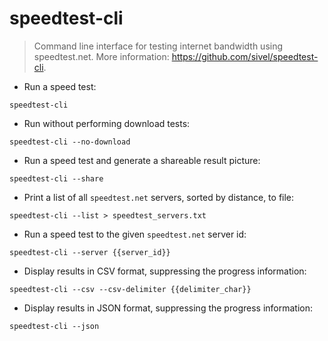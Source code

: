 # speedtest-cli

> Command line interface for testing internet bandwidth using speedtest.net.
> More information: <https://github.com/sivel/speedtest-cli>.

- Run a speed test:

`speedtest-cli`

- Run without performing download tests:

`speedtest-cli --no-download`

- Run a speed test and generate a shareable result picture:

`speedtest-cli --share`

- Print a list of all `speedtest.net` servers, sorted by distance, to file:

`speedtest-cli --list > speedtest_servers.txt`

- Run a speed test to the given `speedtest.net` server id:

`speedtest-cli --server {{server_id}}`

- Display results in CSV format, suppressing the progress information:

`speedtest-cli --csv --csv-delimiter {{delimiter_char}}`

- Display results in JSON format, suppressing the progress information:

`speedtest-cli --json`
